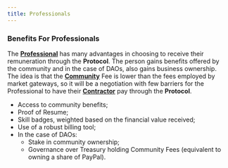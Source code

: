 ```yaml
---
title: Professionals
---
```


### Benefits For Professionals

The [**Professional**](/the-protocol/roles/#professional) has many advantages in choosing to receive their remuneration through the **Protocol**. The person gains benefits offered by the community and in the case of DAOs, also gains business ownership. The idea is that the [**Community**](/the-protocol/roles/#community) Fee is lower than the fees employed by market gateways, so it will be a negotiation with few barriers for the Professional to have their [**Contractor**](/the-protocol/roles/#contractor) pay through the **Protocol**.

- Access to community benefits;
- Proof of Resume;
- Skill badges, weighted based on the financial value received;
- Use of a robust billing tool;
- In the case of DAOs:
  - Stake in community ownership;
  - Governance over Treasury holding Community Fees (equivalent to owning a share of PayPal).
